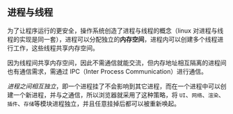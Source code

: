 ## 进程与线程

为了让程序运行的更安全，操作系统创造了进程与线程的概念（linux 对进程与线程的实现是同一套），进程可以分配独立的**内存空间**，进程内可以创建多个线程进行工作，这些线程共享内存空间。

因为线程间共享内存空间，因此不需通信就能交流，但内存地址相互隔离的进程间也有通信需求，需通过 IPC（Inter Process Communication）进行通信。

_进程之间相互独立_，即一个进程挂了不会影响到其它进程，而在一个进程中可以创建一个新进程，并与之通信，所以浏览器就采用了这种策略，将 `UI`、`网络`、`渲染`、`插件`、`存储`等模块进程独立，并且任意挂掉后都可以被重新唤起。